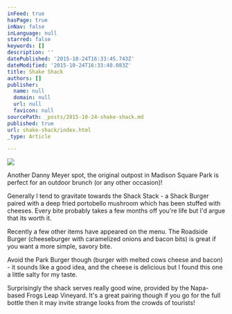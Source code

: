 ```yaml
---
inFeed: true
hasPage: true
inNav: false
inLanguage: null
starred: false
keywords: []
description: ''
datePublished: '2015-10-24T16:33:45.743Z'
dateModified: '2015-10-24T16:33:40.083Z'
title: Shake Shack
authors: []
publisher:
  name: null
  domain: null
  url: null
  favicon: null
sourcePath: _posts/2015-10-24-shake-shack.md
published: true
url: shake-shack/index.html
_type: Article

---
```

![](https://the-grid-user-content.s3-us-west-2.amazonaws.com/6a721f3b-df5d-4e05-84ba-8772761dffe1.jpg)

Another Danny Meyer spot, the original outpost in Madison Square Park is perfect for an outdoor brunch (or any other occasion)!

Generally I tend to gravitate towards the Shack Stack - a Shack Burger paired with a deep fried portobello mushroom which has been stuffed with cheeses. Every bite probably takes a few months off you're life but I'd argue that its worth it.

Recently a few other items have appeared on the menu. The Roadside Burger (cheeseburger with caramelized onions and bacon bits) is great if you want a more simple, savory bite. 

Avoid the Park Burger though (burger with melted cows cheese and bacon) - it sounds like a good idea, and the cheese is delicious but I found this one a little salty for my taste.

Surprisingly the shack serves really good wine, provided by the Napa-based Frogs Leap Vineyard. It's a great pairing though if you go for the full bottle then it may invite strange looks from the crowds of tourists!